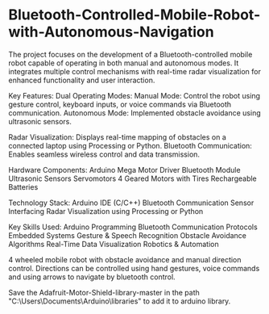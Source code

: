 # Bluetooth-Controlled-Mobile-Robot-with-Autonomous-Navigation
The project focuses on the development of a Bluetooth-controlled mobile robot capable of operating in both manual and autonomous modes. It integrates multiple control mechanisms with real-time radar visualization for enhanced functionality and user interaction.

Key Features:
Dual Operating Modes:
Manual Mode: Control the robot using gesture control, keyboard inputs, or voice commands via Bluetooth communication.
Autonomous Mode: Implemented obstacle avoidance using ultrasonic sensors.

Radar Visualization: Displays real-time mapping of obstacles on a connected laptop using Processing or Python.
Bluetooth Communication: Enables seamless wireless control and data transmission.

Hardware Components:
Arduino Mega
Motor Driver
Bluetooth Module
Ultrasonic Sensors
Servomotors
4 Geared Motors with Tires
Rechargeable Batteries

Technology Stack:
Arduino IDE (C/C++)
Bluetooth Communication
Sensor Interfacing
Radar Visualization using Processing or Python

Key Skills Used:
Arduino Programming
Bluetooth Communication Protocols
Embedded Systems
Gesture & Speech Recognition
Obstacle Avoidance Algorithms
Real-Time Data Visualization
Robotics & Automation


4 wheeled mobile robot with obstacle avoidance and manual direction control.
Directions can be controlled using hand gestures, voice commands and using arrows to navigate by bluetooth control.

Save the Adafruit-Motor-Shield-library-master in the path "C:\Users\Documents\Arduino\libraries\" to add it to arduino library.

